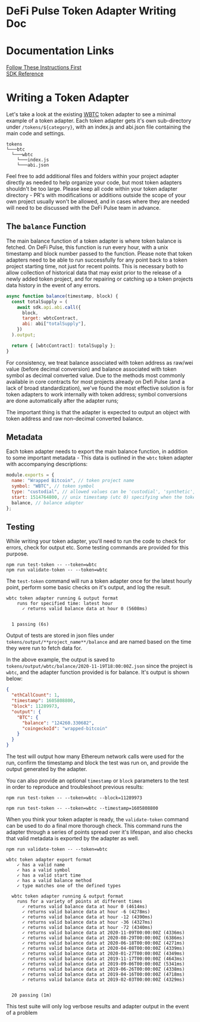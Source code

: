 # DeFi Pulse Token Adapter Writing Doc

# Documentation Links

[Follow These Instructions First](https://github.com/ConcourseOpen/DeFi-Pulse-Adapters/blob/master/README.md) <br/>
[SDK Reference](https://github.com/ConcourseOpen/DeFi-Pulse-Adapters/blob/master/docs/sdk.md)

# Writing a Token Adapter

Let's take a look at the existing [WBTC](https://github.com/ConcourseOpen/DeFi-Pulse-Adapters/blob/master/tokens/btc/wbtc) token adapter to see a minimal example of a token adapter. Each token adapter gets it's own sub-directory under `/tokens/${category}`, with an index.js and abi.json file containing the main code and settings.

```
tokens
└───btc
  └───wbtc
    └───index.js
    └───abi.json
```

Feel free to add additional files and folders within your project adapter directly as needed to help organize your code, but most token adapters shouldn't be too large. Please keep all code within your token adapter directory - PR's with modifications or additions outside the scope of your own project usually won't be allowed, and in cases where they are needed will need to be discussed with the DeFi Pulse team in advance.

## The `balance` Function

The main balance function of a token adapter is where token balance is fetched. On DeFi Pulse, this function is run every hour, with a unix timestamp and block number passed to the function. Please note that token adapters need to be able to run successfully for any point back to a token project starting time, not just for recent points. This is necessary both to allow collection of historical data that may exist prior to the release of a newly added token project, and for repairing or catching up a token projects data history in the event of any errors.

```js
async function balance(timestamp, block) {
  const totalSupply = (
    await sdk.api.abi.call({
      block,
      target: wbtcContract,
      abi: abi["totalSupply"],
    })
  ).output;

  return { [wbtcContract]: totalSupply };
}
```

For consistency, we treat balance associated with token address as raw/wei value (before decimal conversion) and balance associated with token symbol as decimal converted value. Due to the methods most commonly available in core contracts for most projects already on Defi Pulse (and a lack of broad standardization), we've found the most effective solution is for token adapters to work internally with token address; symbol conversions are done automatically after the adapter runs;

The important thing is that the adapter is expected to output an object with token address and raw non-decimal converted balance.

## Metadata

Each token adapter needs to export the main balance function, in addition to some important metadata - This data is outlined in the `wbtc` token adapter with accompanying descriptions:

```js
module.exports = {
  name: "Wrapped Bitcoin", // token project name
  symbol: "WBTC", // token symbol
  type: "custodial", // allowed values can be 'custodial', 'synthetic', 'decentralized'
  start: 1514764800, // unix timestamp (utc 0) specifying when the token project began, or where live data begins
  balance, // balance adapter
};
```

## Testing

While writing your token adapter, you'll need to run the code to check for errors, check for output etc. Some testing commands are provided for this purpose.

```
npm run test-token -- --token=wbtc
npm run validate-token -- --token=wbtc
```

The `test-token` command will run a token adapter once for the latest hourly point, perform some basic checks on it's output, and log the result.

```
wbtc token adapter running & output format
    runs for specified time: latest hour
      ✓ returns valid balance data at hour 0 (5608ms)


  1 passing (6s)
```

Output of tests are stored in json files under `tokens/output/**project_name**/balance` and are named based on the time they were run to fetch data for.

In the above example, the output is saved to `tokens/output/wbtc/balance/2020-11-19T18:00:00Z.json` since the project is `wbtc`, and the adapter function provided is for balance. It's output is shown below:

```json
{
  "ethCallCount": 1,
  "timestamp": 1605808800,
  "block": 11289973,
  "output": {
    "BTC": {
      "balance": "124260.330682",
      "coingeckoId": "wrapped-bitcoin"
    }
  }
}
```

The test will output how many Ethereum network calls were used for the run, confirm the timestamp and block the test was run on, and provide the output generated by the adapter.

You can also provide an optional `timestamp` or `block` parameters to the test in order to reproduce and troubleshoot previous results:

```
npm run test-token -- --token=wbtc --block=11289973
```

```
npm run test-token -- --token=wbtc --timestamp=1605808800
```

When you think your token adapter is ready, the `validate-token` command can be used to do a final more thorough check. This command runs the adapter through a series of points spread over it's lifespan, and also checks that valid metadata is exported by the adapter as well.

```
npm run validate-token -- --token=wbtc
```

```
wbtc token adapter export format
    ✓ has a valid name
    ✓ has a valid symbol
    ✓ has a valid start time
    ✓ has a valid balance method
    ✓ type matches one of the defined types

  wbtc token adapter running & output format
    runs for a variety of points at different times
      ✓ returns valid balance data at hour 0 (4614ms)
      ✓ returns valid balance data at hour -6 (4278ms)
      ✓ returns valid balance data at hour -12 (4390ms)
      ✓ returns valid balance data at hour -36 (4327ms)
      ✓ returns valid balance data at hour -72 (4340ms)
      ✓ returns valid balance data at 2020-11-09T00:00:00Z (4336ms)
      ✓ returns valid balance data at 2020-08-29T00:00:00Z (6386ms)
      ✓ returns valid balance data at 2020-06-18T00:00:00Z (4271ms)
      ✓ returns valid balance data at 2020-04-08T00:00:00Z (4339ms)
      ✓ returns valid balance data at 2020-01-27T00:00:00Z (4349ms)
      ✓ returns valid balance data at 2019-11-17T00:00:00Z (4643ms)
      ✓ returns valid balance data at 2019-09-06T00:00:00Z (5341ms)
      ✓ returns valid balance data at 2019-06-26T00:00:00Z (4338ms)
      ✓ returns valid balance data at 2019-04-16T00:00:00Z (4718ms)
      ✓ returns valid balance data at 2019-02-03T00:00:00Z (4329ms)


  20 passing (1m)
```

This test suite will only log verbose results and adapter output in the event of a problem
